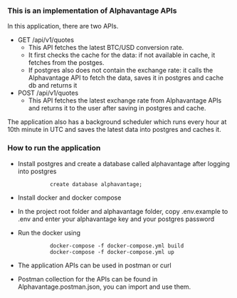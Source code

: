 ### This is an implementation of Alphavantage APIs
In this application, there are two APIs.
- GET /api/v1/quotes
    - This API fetches the latest BTC/USD conversion rate.
    - It first checks the cache for the data: if not available in cache, it fetches from the postges.
    - If postgres also does not contain the exchange rate: it calls the Alphavantage API to fetch the data, saves it in postgres and cache db and returns it
- POST /api/v1/quotes
    - This API fetches the latest exchange rate from Alphavantage APIs and returns it to the user after saving in postgres and cache.

The application also has a background scheduler which runs every hour at 10th minute in UTC and saves the latest data into postgres and caches it.
### How to run the application
- Install postgres and create a database called alphavantage after logging into postgres
                
                create database alphavantage;

- Install docker and docker compose
- In the project root folder and  alphavantage folder, copy .env.example to .env and enter your alphavantage key and your postgres password
- Run the docker using

                docker-compose -f docker-compose.yml build
                docker-compose -f docker-compose.yml up

- The application APIs can be used in postman or curl
- Postman collection for the APIs can be found in Alphavantage.postman.json, you can import and use them.